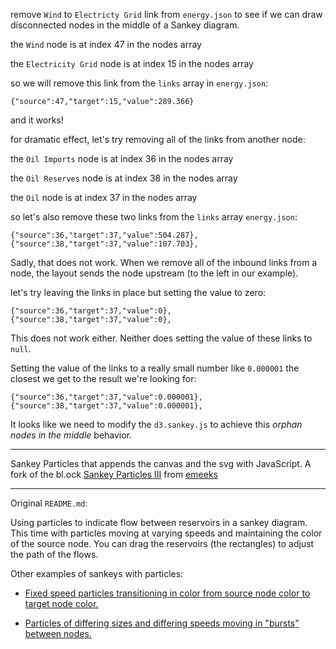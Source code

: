 remove `Wind` to `Electricty Grid` link from `energy.json` to see if we can 
draw disconnected nodes in the middle of a Sankey diagram.


the `Wind` node is at index 47 in the nodes array

the `Electricity Grid` node is at index 15 in the nodes array

so we will remove this link from the `links` array in `energy.json`:

`{"source":47,"target":15,"value":289.366}`

and it works!

for dramatic effect, let's try removing all of the links from another node:

the `Oil Imports` node is at index 36 in the nodes array

the `Oil Reserves` node is at index 38 in the nodes array

the `Oil` node is at index 37 in the nodes array

so let's also remove these two links from the `links` array `energy.json`:

    {"source":36,"target":37,"value":504.287},
    {"source":38,"target":37,"value":107.703},

Sadly, that does not work.  When we remove all of the inbound links from a node, the layout sends the node upstream (to the left in our example).

let's try leaving the links in place but setting the value to zero:

    {"source":36,"target":37,"value":0},
    {"source":38,"target":37,"value":0},

This does not work either.  Neither does setting the value of these links to `null`.

Setting the value of the links to a really small number like `0.000001` the closest we get to the result we're looking for:

    {"source":36,"target":37,"value":0.000001},
    {"source":38,"target":37,"value":0.000001},

It looks like we need to modify the `d3.sankey.js` to achieve this _orphan nodes in the middle_ behavior.

---

Sankey Particles that appends the canvas and the svg with JavaScript. A fork of the bl.ock [Sankey Particles III](http://bl.ocks.org/emeeks/e749224c89f82788cb18) from [emeeks](http://bl.ocks.org/emeeks)

---

Original `README.md`:

Using particles to indicate flow between reservoirs in a sankey diagram. This time with particles moving at varying speeds and maintaining the color of the source node. You can drag the reservoirs (the rectangles) to adjust the path of the flows.

Other examples of sankeys with particles:

* [Fixed speed particles transitioning in color from source node color to target node color.](http://bl.ocks.org/emeeks/9673c96a682fe3948379)

* [Particles of differing sizes and differing speeds moving in "bursts" between nodes.](http://bl.ocks.org/emeeks/21f99959d48dd0d0c746)